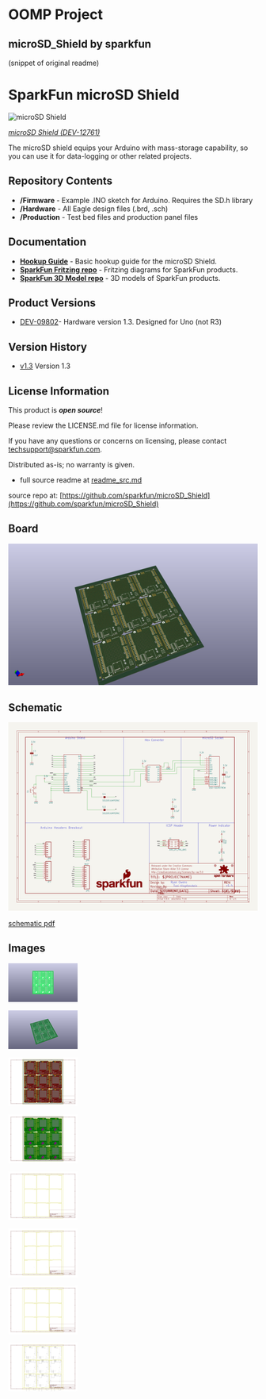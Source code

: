 # OOMP Project  
## microSD_Shield  by sparkfun  
  
(snippet of original readme)  
  
SparkFun microSD Shield  
===========================  
  
![microSD Shield](https://cdn.sparkfun.com//assets/parts/9/5/2/8/12761-05.jpg)  
  
[*microSD Shield (DEV-12761)*](https://www.sparkfun.com/products/12761)  
  
The microSD shield equips your Arduino with mass-storage capability, so you can use it for data-logging or other related projects.   
  
Repository Contents  
-------------------  
  
* **/Firmware** - Example .INO sketch for Arduino. Requires the SD.h library  
* **/Hardware** - All Eagle design files (.brd, .sch)  
* **/Production** - Test bed files and production panel files  
  
Documentation  
--------------  
* **[Hookup Guide](https://learn.sparkfun.com/tutorials/microsd-shield-and-sd-breakout-hookup-guide)** - Basic hookup guide for the microSD Shield.  
* **[SparkFun Fritzing repo](https://github.com/sparkfun/Fritzing_Parts)** - Fritzing diagrams for SparkFun products.  
* **[SparkFun 3D Model repo](https://github.com/sparkfun/3D_Models)** - 3D models of SparkFun products.   
  
Product Versions  
----------------  
* [DEV-09802](https://www.sparkfun.com/products/9802)- Hardware version 1.3. Designed for Uno (not R3)  
  
Version History  
---------------  
* [v1.3](https://github.com/sparkfun/microSD_Shield/tree/V_1.3) Version 1.3  
  
  
License Information  
-------------------  
  
This product is _**open source**_!   
  
Please review the LICENSE.md file for license information.   
  
If you have any questions or concerns on licensing, please contact techsupport@sparkfun.com.  
  
Distributed as-is; no warranty is given.  
  
-   
  full source readme at [readme_src.md](readme_src.md)  
  
source repo at: [https://github.com/sparkfun/microSD_Shield](https://github.com/sparkfun/microSD_Shield)  
## Board  
  
[![working_3d.png](working_3d_600.png)](working_3d.png)  
## Schematic  
  
[![working_schematic.png](working_schematic_600.png)](working_schematic.png)  
  
[schematic pdf](working_schematic.pdf)  
## Images  
  
[![working_3D_bottom.png](working_3D_bottom_140.png)](working_3D_bottom.png)  
  
[![working_3D_top.png](working_3D_top_140.png)](working_3D_top.png)  
  
[![working_assembly_page_01.png](working_assembly_page_01_140.png)](working_assembly_page_01.png)  
  
[![working_assembly_page_02.png](working_assembly_page_02_140.png)](working_assembly_page_02.png)  
  
[![working_assembly_page_03.png](working_assembly_page_03_140.png)](working_assembly_page_03.png)  
  
[![working_assembly_page_04.png](working_assembly_page_04_140.png)](working_assembly_page_04.png)  
  
[![working_assembly_page_05.png](working_assembly_page_05_140.png)](working_assembly_page_05.png)  
  
[![working_assembly_page_06.png](working_assembly_page_06_140.png)](working_assembly_page_06.png)  
